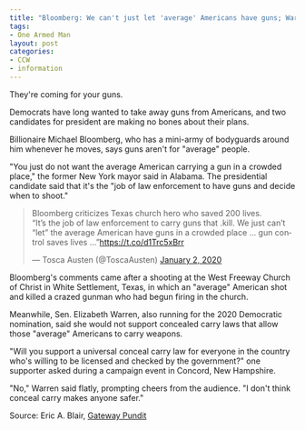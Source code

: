 ```yaml
---
title: "Bloomberg: We can't just let 'average' Americans have guns; Warren: I will not support concealed carry"
tags:
- One Armed Man
layout: post
categories:
- CCW
- information
---
```


They're coming for your guns.

Democrats have long wanted to take away guns from Americans, and two candidates for president are making no bones about their plans.

Billionaire Michael Bloomberg, who has a mini-army of bodyguards around him whenever he moves, says guns aren't for "average" people.

"You just do not want the average American carrying a gun in a crowded place," the former New York mayor said in Alabama. The presidential candidate said that it's the "job of law enforcement to have guns and decide when to shoot."

<blockquote class="twitter-tweet"><p lang="en" dir="ltr">Bloomberg criticizes Texas church hero who saved 200 lives. <br>“It’s the job of law enforcement to carry guns that .kill. We just can’t “let” the average American have guns in a crowded place ... gun control saves lives ...”<a href="https://t.co/d1Trc5xBrr">https://t.co/d1Trc5xBrr</a></p>&mdash; Tosca Austen (@ToscaAusten) <a href="https://twitter.com/ToscaAusten/status/1212776199774179328">January 2, 2020</a></blockquote> <script async src="https://platform.x.com/widgets.js" charset="utf-8"></script>

Bloomberg's comments came after a shooting at the West Freeway Church of Christ in White Settlement, Texas, in which an "average" American shot and killed a crazed gunman who had begun firing in the church.

Meanwhile, Sen. Elizabeth Warren, also running for the 2020 Democratic nomination, said she would not support concealed carry laws that allow those "average" Americans to carry weapons.

"Will you support a universal conceal carry law for everyone in the country who's willing to be licensed and checked by the government?" one supporter asked during a campaign event in Concord, New Hampshire.

"No," Warren said flatly, prompting cheers from the audience. "I don't think conceal carry makes anyone safer."

Source: Eric A. Blair, [Gateway Pundit](https://www.thegatewaypundit.com/2020/01/bloomberg-we-cant-just-let-average-americans-have-guns-warren-i-will-not-support-concealed-carry/)
